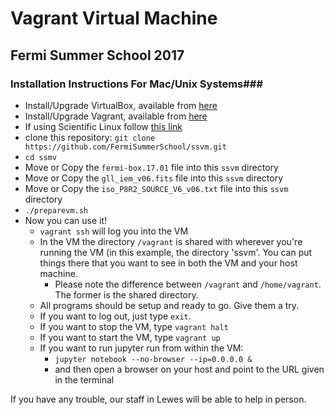 # Vagrant Virtual Machine #
## Fermi Summer School 2017 ##

### Installation Instructions For Mac/Unix Systems###
* Install/Upgrade VirtualBox, available from [here](https://www.virtualbox.org/wiki/Downloads)
* Install/Upgrade Vagrant, available from [here](https://www.vagrantup.com/downloads.html)
* If using Scientific Linux follow [this link](http://devopspy.com/devops/installing-vagrant-on-centos-7/)
* clone this repository: `git clone https://github.com/FermiSummerSchool/ssvm.git`
* `cd ssmv`
* Move or Copy the `fermi-box.17.01` file into this `ssvm` directory
* Move or Copy the `gll_iem_v06.fits` file into this `ssvm` directory
* Move or Copy the `iso_P8R2_SOURCE_V6_v06.txt` file into this `ssvm` directory
* `./preparevm.sh`
* Now you can use it!
    * `vagrant ssh` will log you into the VM
    * In the VM the directory `/vagrant` is shared with wherever you're running the VM (in this example, the directory 'ssvm'.  You can put things there that you want to see in both the VM and your host machine.
        * Please note the difference between `/vagrant` and `/home/vagrant`. The former is the shared directory.
    * All programs should be setup and ready to go.  Give them a try.
    * If you want to log out, just type `exit`.
    * If you want to stop the VM, type `vagrant halt`
    * If you want to start the VM, type `vagrant up`
    * If you want to run jupyter run from within the VM:
        * `jupyter notebook --no-browser --ip=0.0.0.0 &`
        * and then open a browser on your host and point to the URL given in the terminal

If you have any trouble, our staff in Lewes will be able to help in person.
